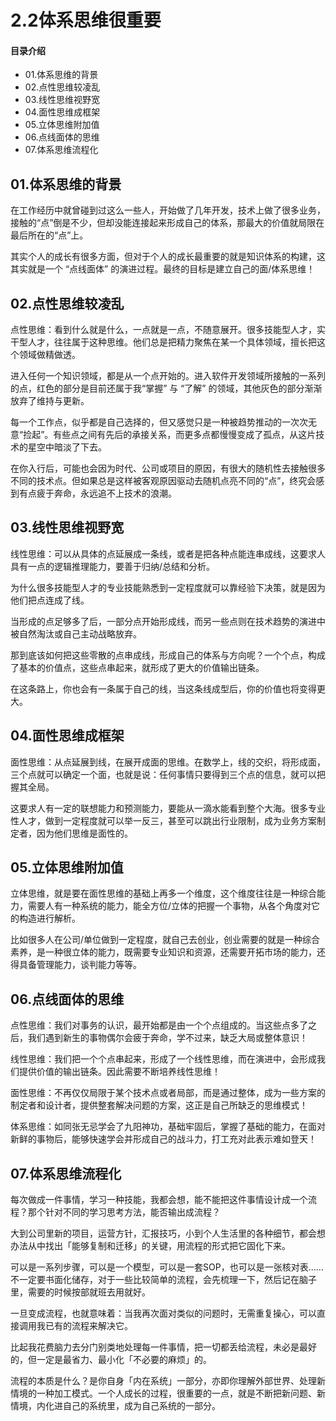 # 2.2体系思维很重要
#### 目录介绍
- 01.体系思维的背景
- 02.点性思维较凌乱
- 03.线性思维视野宽
- 04.面性思维成框架
- 05.立体思维附加值
- 06.点线面体的思维
- 07.体系思维流程化

## 01.体系思维的背景

在工作经历中就曾碰到过这么一些人，开始做了几年开发，技术上做了很多业务，接触的“点”倒是不少，但却没能连接起来形成自己的体系，那最大的价值就局限在最后所在的“点”上。

其实个人的成长有很多方面，但对于个人的成长最重要的就是知识体系的构建，这其实就是一个 “点线面体” 的演进过程。最终的目标是建立自己的面/体系思维！

## 02.点性思维较凌乱

点性思维：看到什么就是什么，一点就是一点，不随意展开。很多技能型人才，实干型人才，往往属于这种思维。他们总是把精力聚焦在某一个具体领域，擅长把这个领域做精做透。

进入任何一个知识领域，都是从一个点开始的。进入软件开发领域所接触的一系列的点，红色的部分是目前还属于我“掌握” 与 “了解” 的领域，其他灰色的部分渐渐放弃了维持与更新。

每一个工作点，似乎都是自己选择的，但又感觉只是一种被趋势推动的一次次无意“捡起”。有些点之间有先后的承接关系，而更多点都慢慢变成了孤点，从这片技术的星空中暗淡了下去。

在你入行后，可能也会因为时代、公司或项目的原因，有很大的随机性去接触很多不同的技术点。但如果总是这样被客观原因驱动去随机点亮不同的“点”，终究会感到有点疲于奔命，永远追不上技术的浪潮。

## 03.线性思维视野宽

线性思维：可以从具体的点延展成一条线，或者是把各种点能连串成线，这要求人具有一点的逻辑推理能力，要善于归纳/总结和分析。

为什么很多技能型人才的专业技能熟悉到一定程度就可以靠经验下决策，就是因为他们把点连成了线。

当形成的点足够多了后，一部分点开始形成线，而另一些点则在技术趋势的演进中被自然淘汰或自己主动战略放弃。

那到底该如何把这些零散的点串成线，形成自己的体系与方向呢？一个个点，构成了基本的价值点，这些点串起来，就形成了更大的价值输出链条。

在这条路上，你也会有一条属于自己的线，当这条线成型后，你的价值也将变得更大。

## 04.面性思维成框架

面性思维：从点延展到线，在展开成面的思维。在数学上，线的交织，将形成面，三个点就可以确定一个面，也就是说：任何事情只要得到三个点的信息，就可以把握其全局。

这要求人有一定的联想能力和预测能力，要能从一滴水能看到整个大海。很多专业性人才，做到一定程度就可以举一反三，甚至可以跳出行业限制，成为业务方案制定者，因为他们思维是面性的。

## 05.立体思维附加值

立体思维，就是要在面性思维的基础上再多一个维度，这个维度往往是一种综合能力，需要人有一种系统的能力，能全方位/立体的把握一个事物，从各个角度对它的构造进行解析。

比如很多人在公司/单位做到一定程度，就自己去创业，创业需要的就是一种综合素养，是一种很立体的能力，既需要专业知识和资源，还需要开拓市场的能力，还得具备管理能力，谈判能力等等。

## 06.点线面体的思维

点性思维：我们对事务的认识，最开始都是由一个个点组成的。当这些点多了之后，我们遇到新生的事物偶尔会疲于奔命，学不过来，缺乏大局或整体意识！

线性思维：我们把一个个点串起来，形成了一个线性思维，而在演进中，会形成我们提供价值的输出链条。因此需要不断培养线性思维！

面性思维：不再仅仅局限于某个技术点或者局部，而是通过整体，成为一些方案的制定者和设计者，提供整套解决问题的方案，这正是自己所缺乏的思维模式！

体系思维：如同张无忌学会了九阳神功，基础牢固后，掌握了基础的能力，在面对新鲜的事物后，能够快速学会并形成自己的战斗力，打工充对此表示难如登天！

## 07.体系思维流程化

每次做成一件事情，学习一种技能，我都会想，能不能把这件事情设计成一个流程？那个针对不同的学习思考方法，能否输出成流程？

大到公司里新的项目，运营方针，汇报技巧，小到个人生活里的各种细节，都会想办法从中找出「能够复制和迁移」的关键，用流程的形式把它固化下来。

可以是一系列步骤，可以是一个模型，可以是一套SOP，也可以是一张核对表……不一定要书面化储存，对于一些比较简单的流程，会先梳理一下，然后记在脑子里，需要的时候按部就班去用就好。

一旦变成流程，也就意味着：当我再次面对类似的问题时，无需重复操心，可以直接调用我已有的流程来解决它。

比起我花费脑力去分门别类地处理每一件事情，把一切都丢给流程，未必是最好的，但一定是最省力、最小化「不必要的麻烦」的。

流程的本质是什么？是你自身「内在系统」一部分，亦即你理解外部世界、处理新情境的一种加工模式。一个人成长的过程，很重要的一点，就是不断把新问题、新情境，内化进自己的系统里，成为自己系统的一部分。



